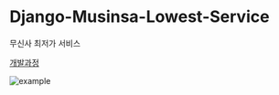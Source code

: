 # Django-Musinsa-Lowest-Service

무신사 최저가 서비스

[개발과정](https://www.notion.so/021a8e31ce5f470a98d7e03b4a2890f8)

![example](./example.gif)